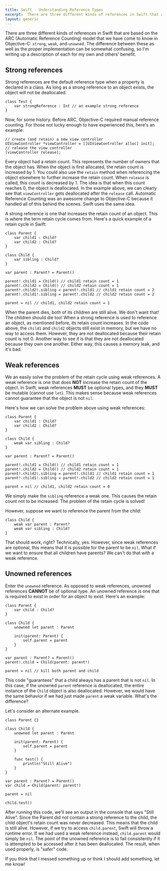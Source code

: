 ```yaml
---
title: Swift - Understanding Reference Types
excerpt:  There are three different kinds of references in Swift that are based on the ARC (Automatic Reference Counting) model that we have come to know in Objective-C: `strong`, `weak`, and `unowned`. The difference between these as well as the proper implementation can be somewhat confusing, so I'm writing up a description of each for my own and others' benefit.
layout: generic
---
```


There are three different kinds of references in Swift that are based on the ARC (Automatic Reference Counting) model that we have come to know in Objective-C: `strong`, `weak`, and `unowned`. The difference between these as well as the proper implementation can be somewhat confusing, so I'm writing up a description of each for my own and others' benefit.

## Strong references

Strong references are the default reference type when a property is declared in a class. As long as a strong reference to an object exists, the object will not be deallocated.

    class Test {
        var strongReference : Int // an example strong reference
    }

Now, for some history. Before ARC, Objective-C required manual reference counting. For those not lucky enough to have experienced this, here's an example:

    // create (and retain) a new view controller
    UIViewController *viewController = [[UIViewController alloc] init];
    // release the view controller
    [viewController release];

Every object had a *retain* count. This represents the number of owners that the object has. When the object is first allocated, the retain count is increased by 1. You could also use the `retain` method when referencing the object elsewhere to further increase the retain count. When `release` is called, this count is decreased by 1. The idea is that when this count reaches 0, the object is deallocated. In the example above, we can clearly see that `viewController` gets deallocated after the `release` call. Automatic Reference Counting was an awesome change to Objective-C because it handled all of this behind the scenes. Swift uses the same idea.

A strong reference is one that increases the retain count of an object. This is where the term retain cycle comes from. Here's a quick example of a retain cycle in Swift:

    class Parent {
        var child1 : Child?
        var child2 : Child?
    }

    class Child {
        var sibling : Child?
    }

    var parent : Parent? = Parent()

    parent!.child1 = Child() // child1 retain count = 1
    parent!.child2 = Child() // child2 retain count = 1
    parent!.child2!.sibling = parent!.child1 // child1 retain count = 2
    parent!.child1!.sibling = parent!.child2 // child2 retain count = 2

    parent = nil // child1, child2 retain count = 1

When the parent dies, both of its children are still alive. We don't want that! The children should die too! When a strong reference is used to reference an object, as mentioned before, its retain count increases. In the code above, the `child1` and `child2` objects still exist in memory, but we have no way to access them. However, they are not deallocated because their retain count is not 0. Another way to see it is that they are not deallocated because they own one another. Either way, this causes a memory leak, and it's bad.

## Weak references

We an easily solve the problem of the retain cycle using weak references. A weak reference is one that does **NOT** increase the retain count of the object. In Swift, weak references **MUST** be optional types, and they **MUST** be mutable (cannot use `let`). This makes sense because weak references cannot guarantee that the object is not `nil`.

Here's how we can solve the problem above using weak references:

    class Parent {
        var child1 : Child?
        var child2 : Child?
    }

    class Child {
        weak var sibling : Child?
    }

    var parent : Parent? = Parent()

    parent!.child1 = Child() // child1 retain count = 1
    parent!.child2 = Child() // child2 retain count = 1
    parent!.child2!.sibling = parent!.child1 // child1 retain count = 1
    parent!.child1!.sibling = parent!.child2 // child2 retain count = 1

    parent = nil // child1, child2 retain count = 0

We simply make the `sibling` reference a weak one. This causes the retain count not to be increased. The problem of the retain cycle is solved!

However, suppose we want to reference the parent from the child:

    class Child {
        weak var parent : Parent?
        weak var sibling : Child?
    }

That should work, right? Technically, yes. However, since weak references are optional, this means that it is possible for the parent to be `nil`. What if we want to ensure that all children have parents? We can't do that with a weak reference.

## Unowned references

Enter the `unowned` reference. As opposed to weak references, unowned references **CANNOT** be of optional type. An unowned reference is one that is required to exist in order for an object to exist. Here's an example:

    class Parent {
        var child : Child?
    }

    class Child {
        unowned let parent : Parent

        init(parent: Parent) {
            self.parent = parent
        }
    }

    var parent : Parent? = Parent()
    parent!.child = Child(parent: parent!)

    parent = nil // kill both parent and child

This code "guarantees" that a child always has a parent that is not `nil`. In this case, if the unowned `parent` reference is deallocated, the entire instance of the `Child` object is also deallocated. However, we would have the same behavior if we had just made `parent` a weak variable. What's the difference?

Let's consider an alternate example.

    class Parent {}

    class Child {
        unowned let parent : Parent

        init(parent: Parent) {
            self.parent = parent
        }

        func test() {
            println("Still Alive")
        }
    }

    var parent : Parent? = Parent()
    var child = Child(parent: parent!)

    parent = nil

    child.test()

After running this code, we'll see an output in the console that says "Still Alive". Since the Parent did not contain a strong reference to the child, the child object's retain count was never decreased. This means that the child is still alive. However, if we try to access `child.parent`, Swift will throw a runtime error. If we had used a weak reference instead, `child.parent` would simply be `nil`. The point of the unowned reference is to fail consistently if it is attempted to be accessed after it has been deallocated. The result, when used properly, is "safer" code.

If you think that I messed something up or think I should add something, let me know!
